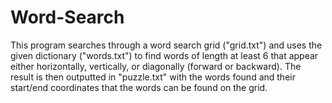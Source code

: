 # Word-Search
This program searches through a word search grid ("grid.txt") and uses the given dictionary ("words.txt") to find words of length at least 6 that appear either horizontally, vertically, or diagonally (forward or backward). The result is then outputted in "puzzle.txt" with the words found and their start/end coordinates that the words can be found on the grid.
